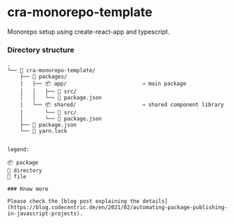 # cra-monorepo-template

Monorepo setup using create-react-app and typescript.

### Directory structure

```
.
└── 📂 cra-monorepo-template/
    ├── 📂 packages/
    │   ├── 📦 app/                        → main package
    │   │   ├── 📂 src/
    │   │   └── 📄 package.json
    │   └── 📦 shared/                     → shared component library
    │       └── 📂 src/
    │       └── 📄 package.json
    ├── 📄 package.json
    └── 📄 yarn.lock


legend:

📦 package
📂 directory
📄 file

### Know more

Please check the [blog post explaining the details](https://blog.codecentric.de/en/2021/02/automating-package-publishing-in-javascript-projects).
